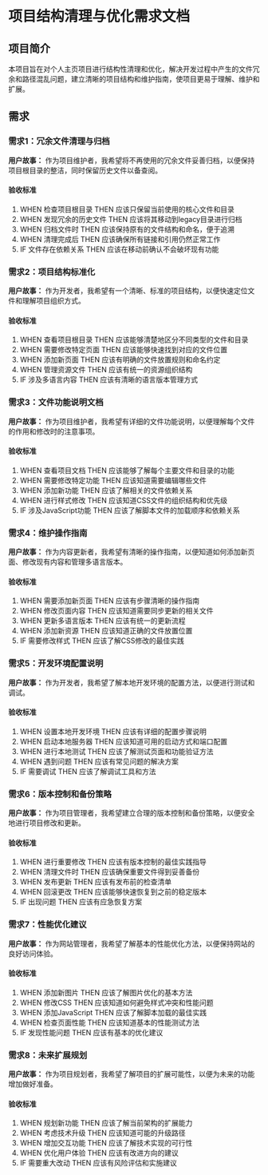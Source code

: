 # 项目结构清理与优化需求文档

## 项目简介

本项目旨在对个人主页项目进行结构性清理和优化，解决开发过程中产生的文件冗余和路径混乱问题，建立清晰的项目结构和维护指南，使项目更易于理解、维护和扩展。

## 需求

### 需求1：冗余文件清理与归档

**用户故事：** 作为项目维护者，我希望将不再使用的冗余文件妥善归档，以便保持项目根目录的整洁，同时保留历史文件以备查阅。

#### 验收标准

1. WHEN 检查项目根目录 THEN 应该只保留当前使用的核心文件和目录
2. WHEN 发现冗余的历史文件 THEN 应该将其移动到legacy目录进行归档
3. WHEN 归档文件时 THEN 应该保持原有的文件结构和命名，便于追溯
4. WHEN 清理完成后 THEN 应该确保所有链接和引用仍然正常工作
5. IF 文件存在依赖关系 THEN 应该在移动前确认不会破坏现有功能

### 需求2：项目结构标准化

**用户故事：** 作为开发者，我希望有一个清晰、标准的项目结构，以便快速定位文件和理解项目组织方式。

#### 验收标准

1. WHEN 查看项目根目录 THEN 应该能够清楚地区分不同类型的文件和目录
2. WHEN 需要修改特定页面 THEN 应该能够快速找到对应的文件位置
3. WHEN 添加新页面 THEN 应该有明确的文件放置规则和命名约定
4. WHEN 管理资源文件 THEN 应该有统一的资源组织结构
5. IF 涉及多语言内容 THEN 应该有清晰的语言版本管理方式

### 需求3：文件功能说明文档

**用户故事：** 作为项目维护者，我希望有详细的文件功能说明，以便理解每个文件的作用和修改时的注意事项。

#### 验收标准

1. WHEN 查看项目文档 THEN 应该能够了解每个主要文件和目录的功能
2. WHEN 需要修改特定功能 THEN 应该知道需要编辑哪些文件
3. WHEN 添加新功能 THEN 应该了解相关的文件依赖关系
4. WHEN 进行样式修改 THEN 应该知道CSS文件的组织结构和优先级
5. IF 涉及JavaScript功能 THEN 应该了解脚本文件的加载顺序和依赖关系

### 需求4：维护操作指南

**用户故事：** 作为内容更新者，我希望有清晰的操作指南，以便知道如何添加新页面、修改现有内容和管理多语言版本。

#### 验收标准

1. WHEN 需要添加新页面 THEN 应该有步骤清晰的操作指南
2. WHEN 修改页面内容 THEN 应该知道需要同步更新的相关文件
3. WHEN 更新多语言版本 THEN 应该有统一的更新流程
4. WHEN 添加新资源 THEN 应该知道正确的文件放置位置
5. IF 需要修改样式 THEN 应该了解CSS修改的最佳实践

### 需求5：开发环境配置说明

**用户故事：** 作为开发者，我希望了解本地开发环境的配置方法，以便进行测试和调试。

#### 验收标准

1. WHEN 设置本地开发环境 THEN 应该有详细的配置步骤说明
2. WHEN 启动本地服务器 THEN 应该知道可用的启动方式和端口配置
3. WHEN 进行本地测试 THEN 应该了解测试页面和功能验证方法
4. WHEN 遇到问题 THEN 应该有常见问题的解决方案
5. IF 需要调试 THEN 应该了解调试工具和方法

### 需求6：版本控制和备份策略

**用户故事：** 作为项目管理者，我希望建立合理的版本控制和备份策略，以便安全地进行项目修改和更新。

#### 验收标准

1. WHEN 进行重要修改 THEN 应该有版本控制的最佳实践指导
2. WHEN 清理文件时 THEN 应该确保重要文件得到妥善备份
3. WHEN 发布更新 THEN 应该有发布前的检查清单
4. WHEN 回滚更改 THEN 应该能够快速恢复到之前的稳定版本
5. IF 出现问题 THEN 应该有应急恢复方案

### 需求7：性能优化建议

**用户故事：** 作为网站管理者，我希望了解基本的性能优化方法，以便保持网站的良好访问体验。

#### 验收标准

1. WHEN 添加新图片 THEN 应该了解图片优化的基本方法
2. WHEN 修改CSS THEN 应该知道如何避免样式冲突和性能问题
3. WHEN 添加JavaScript THEN 应该了解脚本加载的最佳实践
4. WHEN 检查页面性能 THEN 应该知道基本的性能测试方法
5. IF 发现性能问题 THEN 应该有基本的优化建议

### 需求8：未来扩展规划

**用户故事：** 作为项目规划者，我希望了解项目的扩展可能性，以便为未来的功能增加做好准备。

#### 验收标准

1. WHEN 规划新功能 THEN 应该了解当前架构的扩展能力
2. WHEN 考虑技术升级 THEN 应该知道可能的升级路径
3. WHEN 增加交互功能 THEN 应该了解技术实现的可行性
4. WHEN 优化用户体验 THEN 应该有改进方向的建议
5. IF 需要重大改动 THEN 应该有风险评估和实施建议